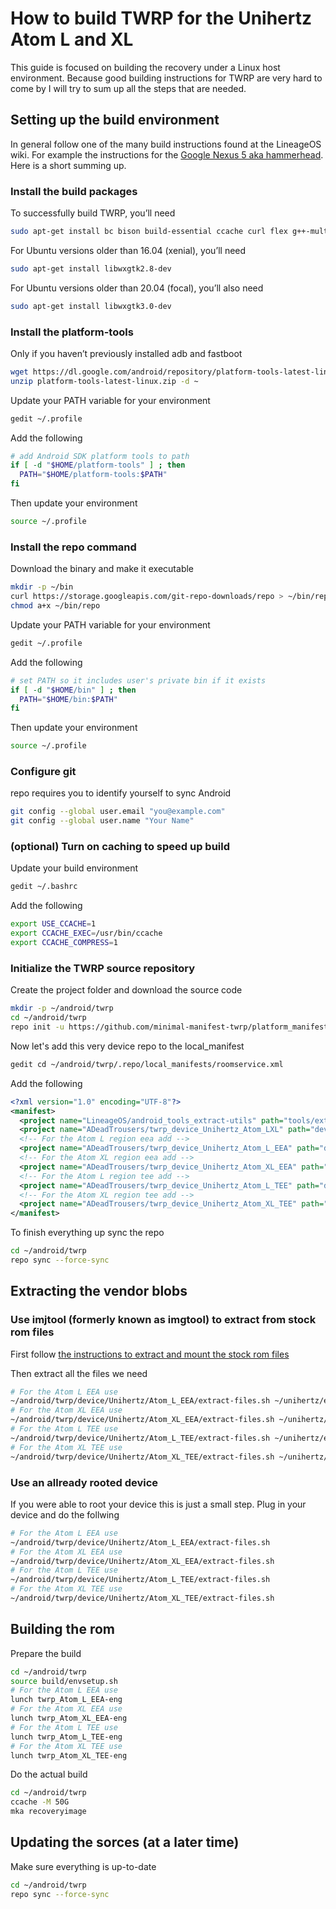 How to build TWRP for the Unihertz Atom L and XL
=================================================

This guide is focused on building the recovery under a Linux host environment.
Because good building instructions for TWRP are very hard to come by I will try to sum up all the steps that are needed.

## Setting up the build environment

In general follow one of the many build instructions found at the LineageOS wiki.
For example the instructions for the [Google Nexus 5 aka hammerhead](https://wiki.lineageos.org/devices/hammerhead/build).
Here is a short summing up.

### Install the build packages

To successfully build TWRP, you’ll need

```bash
sudo apt-get install bc bison build-essential ccache curl flex g++-multilib gcc-multilib git gnupg gperf imagemagick lib32ncurses5-dev lib32readline-dev lib32z1-dev liblz4-tool libncurses5 libncurses5-dev libsdl1.2-dev libssl-dev libxml2 libxml2-utils lzop pngcrush rsync schedtool squashfs-tools xsltproc zip zlib1g-dev
```

For Ubuntu versions older than 16.04 (xenial), you’ll need

```bash
sudo apt-get install libwxgtk2.8-dev	
```

For Ubuntu versions older than 20.04 (focal), you’ll also need

```bash
sudo apt-get install libwxgtk3.0-dev
```

### Install the platform-tools

Only if you haven’t previously installed adb and fastboot

```bash
wget https://dl.google.com/android/repository/platform-tools-latest-linux.zip
unzip platform-tools-latest-linux.zip -d ~
```

Update your PATH variable for your environment

```bash
gedit ~/.profile
```
	
Add the following
	
```bash
# add Android SDK platform tools to path
if [ -d "$HOME/platform-tools" ] ; then
  PATH="$HOME/platform-tools:$PATH"
fi	
```

Then update your environment

```bash
source ~/.profile
```
	
### Install the repo command

Download the binary and make it executable

```bash
mkdir -p ~/bin
curl https://storage.googleapis.com/git-repo-downloads/repo > ~/bin/repo
chmod a+x ~/bin/repo
```
	
Update your PATH variable for your environment

```bash
gedit ~/.profile
```
	
Add the following
	
```bash
# set PATH so it includes user's private bin if it exists
if [ -d "$HOME/bin" ] ; then
  PATH="$HOME/bin:$PATH"
fi	
```

Then update your environment

```bash
source ~/.profile
```
	
### Configure git

repo requires you to identify yourself to sync Android

```bash
git config --global user.email "you@example.com"
git config --global user.name "Your Name"
```
	
### (optional) Turn on caching to speed up build

Update your build environment

```bash
gedit ~/.bashrc	
```

Add the following
	
```bash
export USE_CCACHE=1
export CCACHE_EXEC=/usr/bin/ccache
export CCACHE_COMPRESS=1
```

### Initialize the TWRP source repository

Create the project folder and download the source code

```bash
mkdir -p ~/android/twrp
cd ~/android/twrp
repo init -u https://github.com/minimal-manifest-twrp/platform_manifest_twrp_aosp.git -b twrp-11
```
	
Now let's add this very device repo to the local_manifest

```bash
gedit cd ~/android/twrp/.repo/local_manifests/roomservice.xml
```
	
Add the following

```xml
<?xml version="1.0" encoding="UTF-8"?>
<manifest>
  <project name="LineageOS/android_tools_extract-utils" path="tools/extract-utils" remote="github" revision="lineage-18.1"/>
  <project name="ADeadTrousers/twrp_device_Unihertz_Atom_LXL" path="device/Unihertz/Atom_LXL" remote="github" revision="twrp-11.0-crypto" />
  <!-- For the Atom L region eea add -->  
  <project name="ADeadTrousers/twrp_device_Unihertz_Atom_L_EEA" path="device/Unihertz/Atom_L_EEA" remote="github" revision="twrp-11.0" />
  <!-- For the Atom XL region eea add -->  
  <project name="ADeadTrousers/twrp_device_Unihertz_Atom_XL_EEA" path="device/Unihertz/Atom_XL_EEA" remote="github" revision="twrp-11.0" />
  <!-- For the Atom L region tee add -->  
  <project name="ADeadTrousers/twrp_device_Unihertz_Atom_L_TEE" path="device/Unihertz/Atom_L_TEE" remote="github" revision="twrp-11.0" />
  <!-- For the Atom XL region tee add -->  
  <project name="ADeadTrousers/twrp_device_Unihertz_Atom_XL_TEE" path="device/Unihertz/Atom_XL_TEE" remote="github" revision="twrp-11.0" />
</manifest>
```

To finish everything up sync the repo

```bash
cd ~/android/twrp
repo sync --force-sync
```

## Extracting the vendor blobs

### Use imjtool (formerly known as imgtool) to extract from stock rom files

First follow [the instructions to extract and mount the stock rom files](HOW-TO-EXTRACT_FILES.md) 

Then extract all the files we need

```bash
# For the Atom L EEA use
~/android/twrp/device/Unihertz/Atom_L_EEA/extract-files.sh ~/unihertz/extracted
# For the Atom XL EEA use
~/android/twrp/device/Unihertz/Atom_XL_EEA/extract-files.sh ~/unihertz/extracted
# For the Atom L TEE use
~/android/twrp/device/Unihertz/Atom_L_TEE/extract-files.sh ~/unihertz/extracted
# For the Atom XL TEE use
~/android/twrp/device/Unihertz/Atom_XL_TEE/extract-files.sh ~/unihertz/extracted
```

### Use an allready rooted device

If you were able to root your device this is just a small step. Plug in your device and do the follwing

```bash
# For the Atom L EEA use
~/android/twrp/device/Unihertz/Atom_L_EEA/extract-files.sh 
# For the Atom XL EEA use
~/android/twrp/device/Unihertz/Atom_XL_EEA/extract-files.sh
# For the Atom L TEE use
~/android/twrp/device/Unihertz/Atom_L_TEE/extract-files.sh 
# For the Atom XL TEE use
~/android/twrp/device/Unihertz/Atom_XL_TEE/extract-files.sh
```
	
## Building the rom

Prepare the build	

```bash
cd ~/android/twrp
source build/envsetup.sh
# For the Atom L EEA use
lunch twrp_Atom_L_EEA-eng
# For the Atom XL EEA use
lunch twrp_Atom_XL_EEA-eng
# For the Atom L TEE use
lunch twrp_Atom_L_TEE-eng
# For the Atom XL TEE use
lunch twrp_Atom_XL_TEE-eng
```
	
Do the actual build
	
```bash
cd ~/android/twrp
ccache -M 50G
mka recoveryimage
```

## Updating the sorces (at a later time)

Make sure everything is up-to-date

```bash
cd ~/android/twrp
repo sync --force-sync
```
